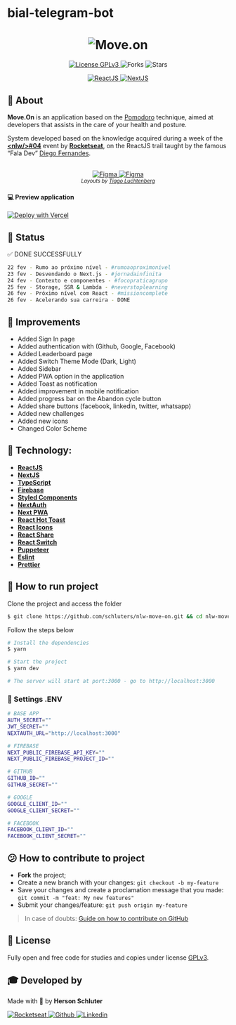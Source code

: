 # bial-telegram-bot

<h1 align="center">
    <img alt="Move.on" title="Move.on" src=".github/moveon.gif" />
</h1>
<p align="center">
  <a href="https://www.gnu.org/licenses/gpl-3.0.pt-br.html" title="License GPLv3">
    <img  src="https://img.shields.io/github/license/schluters/nlw-move-on?color=00d700&style=for-the-badge" alt="License GPLv3">
  </a>
  
  <img src="https://img.shields.io/github/forks/schluters/nlw-move-on?label=forks&message=MIT&color=00d700&style=for-the-badge" alt="Forks">     

  <img src="https://img.shields.io/github/stars/schluters/nlw-move-on?label=stars&message=MIT&color=00d700&style=for-the-badge" alt="Stars">

</p>
<p align="center">
  <a target="_blank" href="https://reactjs.org/">
    <img alt="ReactJS" src="https://img.shields.io/static/v1?color=blue&label=React&message=JS&?style=for-the-badge&logo=React"> 
  </a>

  <a target="_blank" href="https://nextjs.org/">
      <img alt="NextJS" src="https://img.shields.io/static/v1?color=white&label=Next&message=JS&?style=for-the-badge&logo=Next.js">
  </a>

</p>

## :bookmark_tabs: About

**Move.On** is an application based on the [Pomodoro](https://pt.wikipedia.org/wiki/T%C3%A9cnica_pomodoro) technique, aimed at developers that assists in the care of your health and posture.

System developed based on the knowledge acquired during a week of the **[&lt;nlw/&gt;#04](https://nextlevelweek.com/)** event by **[Rocketseat](https://rocketseat.com.br/)**, on the ReactJS trail taught by the famous “Fala Dev” [Diego Fernandes](https://github.com/diego3g).

<p align="center">
  <br />
  <a href="https://www.figma.com/file/ge20pu3ofMOKoliUyKx1Nl/Move.it-1.0">
    <img alt="Figma" src="https://img.shields.io/badge/figma%201.0-%2300d700.svg?&style=for-the-badge&logo=figma&logoColor=white"/>
  </a>
  <a href="https://www.figma.com/file/7tXndNnentETZjBt4MEeU3/Move.it-2.0-(Copy)?node-id=160%3A2761">
    <img alt="Figma" src="https://img.shields.io/badge/figma%202.0-%2300d700.svg?&style=for-the-badge&logo=figma&logoColor=white"/>
  </a>
  <br />
  <small>
    <em>Layouts by <a href="https://www.instagram.com/tiagoluchtenberg/" title="Instagram Tiago Luchtenberg">Tiago Luchtenberg</a></em>
  </small>
</p>


#### :computer: Preview application
[![Deploy with Vercel](https://vercel.com/button)](https://nlw-move-on.vercel.app/)

## :ticket: Status
:white_check_mark: DONE SUCCESSFULLY
```bash
22 fev - Rumo ao próximo nível - #rumoaoproximonivel
23 fev - Desvendando o Next.js - #jornadainfinita
24 fev - Contexto e componentes - #focopraticagrupo
25 fev - Storage, SSR & Lambda - #neverstoplearning
26 fev - Próximo nível com React - #missioncomplete
26 fev - Acelerando sua carreira - DONE
```

## :tractor: Improvements
- Added Sign In page
- Added authentication with (Github, Google, Facebook)
- Added Leaderboard page
- Added Switch Theme Mode (Dark, Light)
- Added Sidebar
- Added PWA option in the application
- Added Toast as notification
- Added improvement in mobile notification
- Added progress bar on the Abandon cycle button
- Added share buttons (facebook, linkedin, twitter, whatsapp)
- Added new challenges
- Added new icons
- Changed Color Scheme

## :electric_plug: Technology:

- **[ReactJS](https://reactjs.org/)**
- **[NextJS](https://nextjs.org/)**
- **[TypeScript](https://www.typescriptlang.org/)**
- **[Firebase](https://firebase.google.com/?hl=pt-br)**
- **[Styled Components](https://styled-components.com/)**
- **[NextAuth](https://next-auth.js.org/)**
- **[Next PWA](https://github.com/shadowwalker/next-pwa)**
- **[React Hot Toast](https://react-hot-toast.com/)**
- **[React Icons](https://react-icons.github.io/react-icons/)**
- **[React Share](https://github.com/nygardk/react-share)**
- **[React Switch](https://github.com/markusenglund/react-switch)**
- **[Puppeteer](https://pptr.dev/)**
- **[Eslint](https://eslint.org/)**
- **[Prettier](https://prettier.io/)**

## :rocket: How to run project
Clone the project and access the folder

```bash
$ git clone https://github.com/schluters/nlw-move-on.git && cd nlw-move-on
```

Follow the steps below
```bash
# Install the dependencies
$ yarn

# Start the project
$ yarn dev

# The server will start at port:3000 - go to http://localhost:3000
```

### :memo: Settings .ENV
```bash
# BASE APP
AUTH_SECRET=""
JWT_SECRET=""
NEXTAUTH_URL="http://localhost:3000"

# FIREBASE
NEXT_PUBLIC_FIREBASE_API_KEY=""
NEXT_PUBLIC_FIREBASE_PROJECT_ID=""

# GITHUB
GITHUB_ID=""
GITHUB_SECRET=""

# GOOGLE
GOOGLE_CLIENT_ID=""
GOOGLE_CLIENT_SECRET=""

# FACEBOOK
FACEBOOK_CLIENT_ID=""
FACEBOOK_CLIENT_SECRET=""
```

## :confused: How to contribute to project

- **Fork** the project;
- Create a new branch with your changes: `git checkout -b my-feature`
- Save your changes and create a proclamation message that you made: `git commit -m "feat: My new features"`
- Submit your changes/feature: `git push origin my-feature`

> In case of doubts: [Guide on how to contribute on GitHub](https://github.com/firstcontributions/first-contributions)


## :book: License

Fully open and free code for studies and copies under license [GPLv3](/LICENSE).


## :mortar_board: Developed by

Made with :green_heart: by **Herson Schluter**

<p align="left">
  <a href="https://app.rocketseat.com.br/me/herson-schluter">
    <img alt="Rocketseat" src="https://img.shields.io/badge/Rocketseat-%2300d700.svg?&style=for-the-badge&logo=Apache%20RocketMQ&logoColor=white"/>
  </a>
  <a href="https://github.com/schluters">
    <img alt="Github" src="https://img.shields.io/badge/Github-%2300d700.svg?&style=for-the-badge&logo=Github&logoColor=white"/>
  </a>
  <a href="https://www.linkedin.com/in/herson-schluter-3b664937/">
    <img alt="Linkedin" src="https://img.shields.io/badge/Linkedin-%2300d700.svg?&style=for-the-badge&logo=Linkedin&logoColor=white"/>
  </a>
</p>
